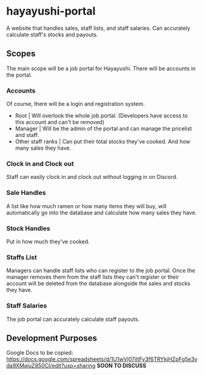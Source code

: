 # hayayushi-portal
A website that handles sales, staff lists, and staff salaries.
Can accurately calculate staff's stocks and payouts.

## Scopes
The main scope will be a job portal for Hayayushi. There will be accounts in the portal.

### Accounts
Of course, there will be a login and registration system.
  - Root | Will overlook the whole job portal. (Developers have access to this account and can't be removed)
  - Manager | Will be the admin of the portal and can manage the pricelist and staff.
  - Other staff ranks | Can put their total stocks they've cooked. And how many sales they have.

### Clock in and Clock out
Staff can easily clock in and clock out without logging in on Discord.

### Sale Handles
A list like how much ramen or how many items they will buy, will automatically go into the database and calculate how many sales they have.

### Stock Handles
Put in how much they've cooked.

### Staffs List
Managers can handle staff lists who can register to the job portal. Once the manager removes them from the staff lists they can't register
or their account will be deleted from the database alongside the sales and stocks they have.

### Staff Salaries
The job portal can accurately calculate staff payouts.

## Development Purposes
Google Docs to be copied: https://docs.google.com/spreadsheets/d/1U1wVj07iltFy3f6TRYkjHZpFg5e3vda9XMajuZ850CI/edit?usp=sharing
**SOON TO DISCUSS**

